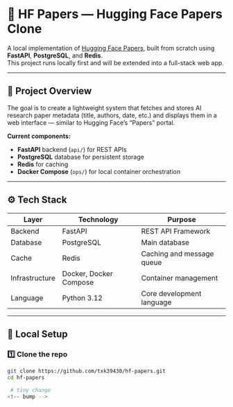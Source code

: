 # 🧠 HF Papers — Hugging Face Papers Clone

A local implementation of [Hugging Face Papers](https://huggingface.co/papers), built from scratch using **FastAPI**, **PostgreSQL**, and **Redis**.  
This project runs locally first and will be extended into a full-stack web app.

---

## 🚀 Project Overview

The goal is to create a lightweight system that fetches and stores AI research paper metadata (title, authors, date, etc.) and displays them in a web interface — similar to Hugging Face’s “Papers” portal.

**Current components:**
- **FastAPI** backend (`api/`) for REST APIs  
- **PostgreSQL** database for persistent storage  
- **Redis** for caching  
- **Docker Compose** (`ops/`) for local container orchestration

---

## ⚙️ Tech Stack

| Layer | Technology | Purpose |
|-------|-------------|----------|
| Backend | FastAPI | REST API Framework |
| Database | PostgreSQL | Main database |
| Cache | Redis | Caching and message queue |
| Infrastructure | Docker, Docker Compose | Container management |
| Language | Python 3.12 | Core development language |

---

## 🧩 Local Setup

### 1️⃣ Clone the repo
```bash
git clone https://github.com/txk39430/hf-papers.git
cd hf-papers

 # tiny change
<!-- bump -->
